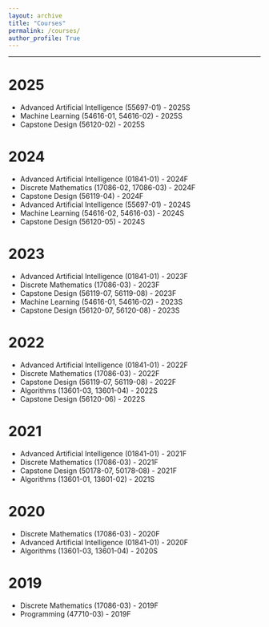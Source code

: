 ```yaml
---
layout: archive
title: "Courses"
permalink: /courses/
author_profile: True
---
```


-----
# 2025
* Advanced Artificial Intelligence (55697-01) - 2025S
* Machine Learning (54616-01, 54616-02) - 2025S
* Capstone Design (56120-02) - 2025S

# 2024
* Advanced Artificial Intelligence (01841-01) - 2024F
* Discrete Mathematics (17086-02, 17086-03) - 2024F
* Capstone Design (56119-04) - 2024F   
* Advanced Artificial Intelligence (55697-01) - 2024S
* Machine Learning (54616-02, 54616-03) - 2024S   
* Capstone Design (56120-05) - 2024S

# 2023
* Advanced Artificial Intelligence (01841-01) - 2023F
* Discrete Mathematics (17086-03) - 2023F
* Capstone Design (56119-07, 56119-08) - 2023F   
* Machine Learning (54616-01, 54616-02) - 2023S   
* Capstone Design (56120-07, 56120-08) - 2023S

# 2022
* Advanced Artificial Intelligence (01841-01) - 2022F
* Discrete Mathematics (17086-03) - 2022F
* Capstone Design (56119-07, 56119-08) - 2022F   
* Algorithms (13601-03, 13601-04) - 2022S
* Capstone Design (56120-06) - 2022S

# 2021
* Advanced Artificial Intelligence (01841-01) - 2021F
* Discrete Mathematics (17086-03) - 2021F
* Capstone Design (50178-07, 50178-08) - 2021F   
* Algorithms (13601-01, 13601-02) - 2021S

# 2020
* Discrete Mathematics (17086-03) - 2020F
* Advanced Artificial Intelligence (01841-01) - 2020F
* Algorithms (13601-03, 13601-04) - 2020S

# 2019
* Discrete Mathematics (17086-03) - 2019F   
* Programming (47710-03) - 2019F

